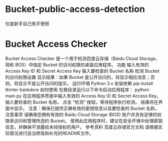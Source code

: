 # Bucket-public-access-detection
仅是新手自己练手使用
# Bucket Access Checker
Bucket Access Checker 是一个用于检测百度云存储（Baidu Cloud Storage，简称 BOS）中指定 Bucket 的访问权限的桌面应用程序。
功能
输入有效的 Access Key ID 和 Secret Access Key
输入要检查的 Bucket 名称
检测 Bucket 的访问权限设置
显示结果：如果 Bucket 是公开访问的，将显示相应消息；否则，将显示不是公开访问的提示。
运行环境
Python 3.x
安装依赖
pip install tkinter baidubce
如何使用
在根目录运行以下命令启动应用程序：
python main.py
在应用程序界面中输入有效的 Access Key ID 和 Secret Access Key。
输入要检查的 Bucket 名称。
点击 "检测" 按钮，等待程序执行检测。
结果将在界面中显示。
注意：确保已提供正确有效的密钥信息以及要检查的 Bucket 名称。
注意事项
请确保您拥有有效的 Baidu Cloud Storage (BOS) 账户并具有足够的权限来访问和管理所选的 Bucket。
使用此应用程序时，建议在安全环境中处理密钥信息，并确保不泄露给未经授权的用户。
参考资料
百度云存储官方文档
请根据实际情况进行适当修改和补充的README文件。
